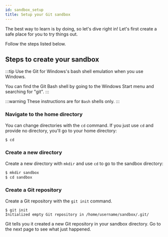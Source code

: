 ```yaml
---
id: sandbox_setup
title: Setup your Git sandbox
---
```


The best way to learn is by doing, so let's dive right in!
Let's first create a safe place for you to try things out.

Follow the steps listed below.

## Steps to create your sandbox

:::tip
Use the Git for Windows's bash shell emulation when you use Windows.

You can find the Git Bash shell by going to the Windows Start menu and searching for "git".
:::

:::warning
These instructions are for `Bash` shells only.
:::

### Navigate to the home directory

You can change directories with the `cd` command.
If you just use `cd` and provide no directory, you'll go to your home directory:

```bash
$ cd
```

### Create a new directory

Create a new directory with `mkdir` and use `cd` to go to the sandbox directory:

```bash
$ mkdir sandbox
$ cd sandbox
```

### Create a Git repository

Create a Git repository with the `git init` command.

```git
$ git init
Initialized empty Git repository in /home/username/sandbox/.git/
```

Git tells you it created a new Git repository in your sandbox directory.
Go to the next page to see what just happened.
